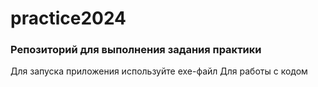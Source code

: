 # practice2024
### Репозиторий для выполнения задания практики

Для запуска приложения используйте exe-файл
Для работы с кодом 